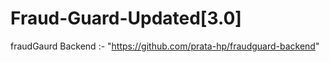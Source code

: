 # Fraud-Guard-Updated[3.0]



fraudGaurd Backend :- "https://github.com/prata-hp/fraudguard-backend"
